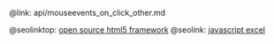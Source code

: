 @link: api/mouseevents_on_click_other.md

@seolinktop: [open source html5 framework](https://webix.com)
@seolink: [javascript excel](https://webix.com/widget/excel_viewer/)